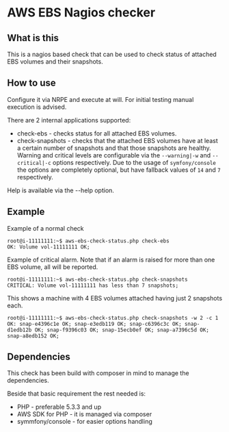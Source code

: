 # AWS EBS Nagios checker

## What is this
This is a nagios based check that can be used to check status of attached EBS volumes and their snapshots.

## How to use
Configure it via NRPE and execute at will. For initial testing manual execution is advised.

There are 2 internal applications supported:

 * check-ebs - checks status for all attached EBS volumes.
 * check-snapshots - checks that the attached EBS volumes have at least a certain number of snapshots and that those snapshots are healthy. Warning and critical levels are configurable via the `--warning|-w` and `--critical|-c` options respectively. Due to the usage of `symfony/console` the options are completely optional, but have fallback values of `14` and `7` respectively.

Help is available via the --help option.

## Example
Example of a normal check

```
root@i-11111111:~$ aws-ebs-check-status.php check-ebs
OK: Volume vol-11111111 OK;
```

Example of critical alarm. Note that if an alarm is raised for more than one EBS volume, all will be reported.

```
root@i-11111111:~$ aws-ebs-check-status.php check-snapshots
CRITICAL: Volume vol-11111111 has less than 7 snapshots;
```

This shows a machine with 4 EBS volumes attached having just 2 snapshots each.

```
root@i-11111111:~$ aws-ebs-check-status.php check-snapshots -w 2 -c 1
OK: snap-e4396c1e OK; snap-e3edb119 OK; snap-c6396c3c OK; snap-d1edb12b OK; snap-f9396c03 OK; snap-15ecb0ef OK; snap-a7396c5d OK; snap-a8edb152 OK;
```

## Dependencies
This check has been build with composer in mind to manage the dependencies.

Beside that basic requirement the rest needed is:

 * PHP - preferable 5.3.3 and up
 * AWS SDK for PHP - it is managed via composer
 * symmfony/console - for easier options handling
